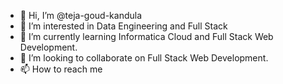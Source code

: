 - 👋 Hi, I’m @teja-goud-kandula
- 👀 I’m interested in Data Engineering and Full Stack
- 🌱 I’m currently learning Informatica Cloud and Full Stack Web Development.
- 💞️ I’m looking to collaborate on Full Stack Web Development.
- 📫 How to reach me 

<!---
teja-goud-kandula/teja-goud-kandula is a ✨ special ✨ repository because its `README.md` (this file) appears on your GitHub profile.
You can click the Preview link to take a look at your changes.
--->
